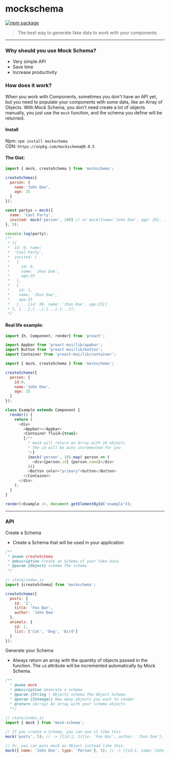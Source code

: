 # mockschema

[![npm package](https://img.shields.io/badge/npm-v0.0.5-blue.svg)](https://www.npmjs.com/package/mockschema)

> The best way to generate fake data to work with your components.

---

### Why should you use Mock Schema?
 * Very simple API
 * Save time
 * Increase productivity


### How does it work?
When you work with Components, sometimes you don't have an API yet, but you need to populate your components with some data, like an Array of Objects. With Mock Schema, you don't need create a lot of objects manually, you just use the ```mock``` function, and the schema you define will be returned.


#### Install

Npm: `npm install mockschema` </br>
CDN: `https://unpkg.com/mockschema@0.0.5`


#### The Gist:
```javascript
import { mock, createSchema } from 'mockschema';

createSchema({
  person: { 
    name:'John Doe', 
    age: 25
  }
});

const partys = mock({
  name: 'Cool Party',
  invited: mock('person', 100) // or mock({name:'John Doe', age: 25}, 100);
}, 5);

console.log(party); 
/**
 * [{ 
 *  id: 0, name: 
 *  'Cool Party', 
 *  invited: [
 *   {
 *     id: 0, 
 *     name: 'Jhon Doe', 
 *     age:25
 *   }, 
 *   {
 *    id: 1, 
 *    name: 'Jhon Doe', 
 *    age:25
 *   }... {id: 99, name: 'Jhon Doe', age:25}]
 * }, {...},{...},{...},{...}];
 */

```

#### Real life example:

```javascript
import {h, Component, render} from 'preact';

import Appbar from 'preact-mui/lib/appbar';
import Button from 'preact-mui/lib/button';
import Container from 'preact-mui/lib/container';

import { mock, createSchema } from 'mockschema';

createSchema({
  person: {
    id:0, 
    name:'John Doe', 
    age: 25
  }
});

class Example extends Component {
  render() {
    return (
      <div>
        <Appbar></Appbar>
        <Container fluid={true}>
        {/** 
          * mock will return an Array with 10 objects
          * the id will be auto incremented for you
          */}
          {mock('person', 10).map( person => (
            <div>{person.id} {person.name}</div>
          ))}
          <Button color="primary">button</Button>
        </Container>
      </div>
    );
  }
}

render(<Example />, document.getElementById('example'));
```

---

### API

 Create a Schema
 * Create a Schema that will be used in your application
```javascript
/**
 * @name createSchema
 * @description Create an Schema of your fake data
 * @param {Object} schema The schema
 */
 
// store/index.js
import {createSchema} from 'mockschema';

createSchema({
  posts: {
    id: '1',
    title: 'Foo Bar',
    author: 'John Doe'
  },
  animals: {
    id: 1,
    list: ['Cat', 'Dog', 'Bird']
  }
});
```

Generate your Schema
 * Always return an array with the quantity of objects passed in the function. The ```id``` attribute will be incremented automatically by Mock Schema.

```javascript
/**
  * @name mock
  * @description Generate a schema
  * @param {String | Object} schema The Object Schema
  * @param {Intenger} How many objects you want to render
  * @return {Array} An array with your schema objects
  **/
 
// state/index.js
import { mock } from 'mock-schema';

// If you create a Schema, you can use it like this
mock('posts', 5); // -> [{id:1, title: 'Foo Bar', author: 'Jhon Doe'}, {id:2, title: 'Foo Bar', author: 'Jhon Doe'}, ...]

// Or, you can pass mock an Object instead like this
mock({ name: 'John Doe', type: 'Person'}, 5); // -> [{id:1, name:'John Doe', type: 'Person'}, {id:2, name:'John Doe', type: 'Person'}, ...]

```
